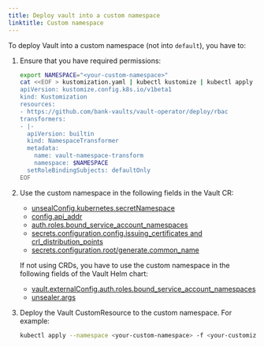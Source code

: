 ```yaml
---
title: Deploy vault into a custom namespace
linktitle: Custom namespace
---
```


To deploy Vault into a custom namespace (not into `default`), you have to:

1. Ensure that you have required permissions:

    ```bash
    export NAMESPACE="<your-custom-namespace>"
    cat <<EOF > kustomization.yaml | kubectl kustomize | kubectl apply -f -
    apiVersion: kustomize.config.k8s.io/v1beta1
    kind: Kustomization
    resources:
    - https://github.com/bank-vaults/vault-operator/deploy/rbac
    transformers:
    - |-
      apiVersion: builtin
      kind: NamespaceTransformer
      metadata:
        name: vault-namespace-transform
        namespace: $NAMESPACE
      setRoleBindingSubjects: defaultOnly
    EOF
    ```

1. Use the custom namespace in the following fields in the Vault CR:

    - [unsealConfig.kubernetes.secretNamespace](https://github.com/bank-vaults/vault-operator/blob/main/deploy/examples/cr.yaml#L116)
    - [config.api_addr](https://github.com/bank-vaults/vault-operator/blob/main/deploy/examples/cr-raft.yaml#L144)
    - [auth.roles.bound_service_account_namespaces](https://github.com/bank-vaults/vault-operator/blob/main/deploy/examples/cr-raft.yaml#L177)
    - [secrets.configuration.config.issuing_certificates and crl_distribution_points](https://github.com/bank-vaults/vault-operator/blob/main/deploy/examples/cr.yaml#L194-L195)
    - [secrets.configuration.root/generate.common_name](https://github.com/bank-vaults/vault-operator/blob/main/deploy/examples/cr.yaml#L198)

    If not using CRDs, you have to use the custom namespace in the following fields of the Vault Helm chart:

    - [vault.externalConfig.auth.roles.bound_service_account_namespaces](https://github.com/bank-vaults/vault-helm-chart/blob/main/vault/values.yaml#L184)
    - [unsealer.args](https://github.com/bank-vaults/vault-helm-chart/blob/main/vault/values.yaml#L260)

1. Deploy the Vault CustomResource to the custom namespace. For example:

    ```bash
    kubectl apply --namespace <your-custom-namespace> -f <your-customized-vault-cr>
    ```
